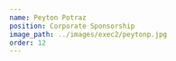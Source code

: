 ```yaml
---
name: Peyton Potraz
position: Corporate Sponsorship
image_path: ../images/exec2/peytonp.jpg
order: 12
---
```

